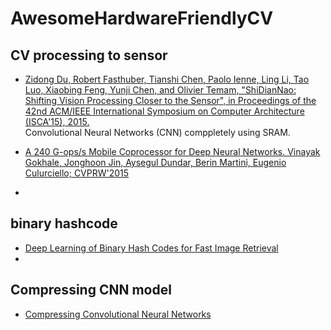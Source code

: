 # AwesomeHardwareFriendlyCV

## CV processing to sensor
* [Zidong Du, Robert Fasthuber, Tianshi Chen, Paolo Ienne, Ling Li, Tao Luo, Xiaobing Feng, Yunji Chen, and Olivier Temam, "ShiDianNao: Shifting Vision Processing Closer to the Sensor", in Proceedings of the 42nd ACM/IEEE International Symposium on Computer Architecture (ISCA'15), 2015.](http://ieeexplore.ieee.org/stamp/stamp.jsp?tp=&arnumber=7284058)<br>
  Convolutional Neural Networks (CNN) comppletely using SRAM.

* [A 240 G-ops/s Mobile Coprocessor for Deep Neural Networks. Vinayak Gokhale, Jonghoon Jin, Aysegul Dundar, Berin Martini, Eugenio Culurciello; CVPRW'2015](http://www.cv-foundation.org/openaccess/content_cvpr_workshops_2014/W17/html/Gokhale_A_240_G-opss_2014_CVPR_paper.html)
* 
## binary hashcode
* [Deep Learning of Binary Hash Codes for Fast Image Retrieval](https://github.com/kevinlin311tw/caffe-cvprw15)
* 

## Compressing CNN model
* [Compressing Convolutional Neural Networks](http://arxiv.org/pdf/1506.04449v1.pdf)
